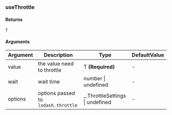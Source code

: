 ### useThrottle

#### Returns
`T`

#### Arguments
|Argument|Description|Type|DefaultValue|
|---|---|---|---|
|value|the value need to throttle|T  **(Required)**|-|
|wait|wait time|number \| undefined |-|
|options|options passed to `lodash.throttle`|_.ThrottleSettings \| undefined |-|